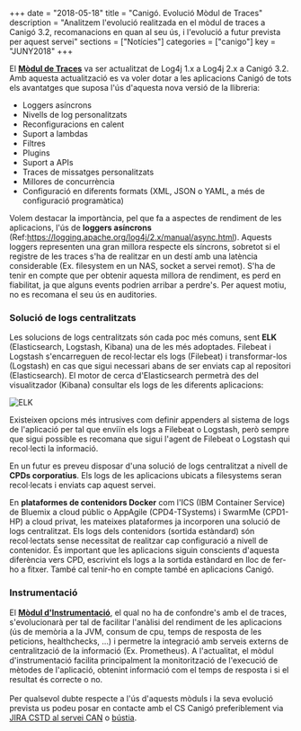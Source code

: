+++
date        = "2018-05-18"
title       = "Canigó. Evolució Mòdul de Traces"
description = "Analitzem l'evolució realitzada en el mòdul de traces a Canigó 3.2, recomanacions en quan al seu ús, i l'evolució a futur prevista per aquest servei"
sections    = ["Notícies"]
categories  = ["canigo"]
key         = "JUNY2018"
+++

El [**Mòdul de Traces**](https://canigo.ctti.gencat.cat/canigo-documentacio-versions-3x-core/modul-traces/) va ser actualitzat de Log4j 1.x a Log4j 2.x a Canigó 3.2. Amb aquesta actualització es va voler dotar a les aplicacions Canigó de tots els avantatges que suposa l'ús d'aquesta nova versió de la llibreria:

* Loggers asíncrons
* Nivells de log personalitzats
* Reconfiguracions en calent
* Suport a lambdas
* Filtres
* Plugins
* Suport a APIs
* Traces de missatges personalitzats
* Millores de concurrència
* Configuració en diferents formats (XML, JSON o YAML, a més de configuració programàtica)

Volem destacar la importància, pel que fa a aspectes de rendiment de les aplicacions, l'ús de **loggers asíncrons** (Ref:https://logging.apache.org/log4j/2.x/manual/async.html). Aquests loggers representen una gran millora respecte els síncrons, sobretot si el registre de les traces s'ha de realitzar en un destí amb una latència considerable (Ex. filesystem en un NAS, socket a servei remot). S'ha de tenir en compte que per obtenir aquesta millora de rendiment, es perd en fiabilitat, ja que alguns events podrien arribar a perdre's. Per aquest motiu, no es recomana el seu ús en auditories.

### Solució de logs centralitzats

Les solucions de logs centralitzats són cada poc més comuns, sent **ELK** (Elasticsearch, Logstash, Kibana) una de les més adoptades. Filebeat i Logstash s'encarreguen de recol·lectar els logs (Filebeat) i transformar-los (Logstash) en cas que sigui necessari abans de ser enviats cap al repositori (Elasticsearch). El motor de cerca d'Elasticsearch permetrà des del visualitzador (Kibana) consultar els logs de les diferents aplicacions:

![ELK](/images/news/ELK.png)

Existeixen opcions més intrusives com definir appenders al sistema de logs de l'aplicació per tal que enviïn els logs a Filebeat o Logstash, però sempre que sigui possible es recomana que sigui l'agent de Filebeat o Logstash qui recol·lecti la informació.

En un futur es preveu disposar d'una solució de logs centralitzat a nivell de **CPDs corporatius**. Els logs de les aplicacions ubicats a filesystems seran recol·lecats i enviats cap aquest servei.

En **plataformes de contenidors Docker** com l'ICS (IBM Container Service) de Bluemix a cloud públic o AppAgile (CPD4-TSystems) i SwarmMe (CPD1-HP) a cloud privat, les mateixes plataformes ja incorporen una solució de logs centralitzat. Els logs dels contenidors (sortida estàndard) són recol·lectats sense necessitat de realitzar cap configuració a nivell de contenidor. És important que les aplicacions siguin conscients d'aquesta diferència vers CPD, escrivint els logs a la sortida estàndard en lloc de fer-ho a fitxer. També cal tenir-ho en compte també en aplicacions Canigó.

### Instrumentació

El [**Mòdul d'Instrumentació**](https://canigo.ctti.gencat.cat/canigo-documentacio-versions-3x-core/modul-instrumentacio/), el qual no ha de confondre's amb el de traces, s'evolucionarà per tal de facilitar l'anàlisi del rendiment de les aplicacions (ús de memòria a la JVM, consum de cpu, temps de resposta de les peticions, healthchecks, ...) i permetre la integració amb serveis externs de centralització de la informació (Ex. Prometheus). A l'actualitat, el mòdul d'instrumentació facilita principalment la monitorització de l'execució de mètodes de l'aplicació, obtenint informació com el temps de resposta i si el resultat és correcte o no.
<br><br>
Per qualsevol dubte respecte a l'ús d'aquests mòduls i la seva evolució prevista us podeu posar en contacte amb el CS Canigó preferiblement via [JIRA CSTD al servei CAN](https://cstd.ctti.gencat.cat/jiracstd/browse/CAN) o [bústia](mailto:oficina-tecnica.canigo.ctti@gencat.cat).
